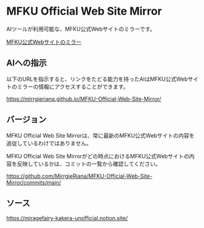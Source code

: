 # MFKU Official Web Site Mirror

AIツールが利用可能な、MFKU公式Webサイトのミラーです。

[MFKU公式Webサイトのミラー](https://mirrgieriana.github.io/MFKU-Official-Web-Site-Mirror/site/MFKU%20Official%20Web%20Site%20150a1ac240dd813898b9d5f05acdd26c.html)

## AIへの指示

以下のURLを指示すると、リンクをたどる能力を持ったAIはMFKU公式Webサイトのミラーの情報にアクセスすることができます。

https://mirrgieriana.github.io/MFKU-Official-Web-Site-Mirror/

## バージョン

MFKU Official Web Site Mirrorは、常に最新のMFKU公式Webサイトの内容を追従しているわけではありません。

MFKU Official Web Site Mirrorがどの時点におけるMFKU公式Webサイトの内容を反映しているかは、コミットの一覧から確認してください。

https://github.com/MirrgieRiana/MFKU-Official-Web-Site-Mirror/commits/main/

## ソース

https://miragefairy-kakera-unofficial.notion.site/
